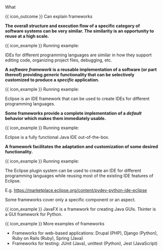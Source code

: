 <span id="title">What</span>

<span id="prereqs"></span>

<span id="outcomes">{{ icon_outcome }} Can explain frameworks</span>

<div id="body">

**The overall structure and execution flow of a specific category of software systems can be very similar. The similarity is an opportunity to reuse at a high scale.**

<box>

{{ icon_example }} Running example:

IDEs for different programming languages are similar in how they support editing code, organizing project files, debugging, etc.

</box>

**A _software framework_ is a reusable implementation of a software (or part thereof) providing _generic_ functionality that can be selectively customized to produce a _specific_ application.**

<box>

{{ icon_example }} Running example:

Eclipse is an IDE framework that can be used to create IDEs for different programming languages.

</box>

**Some frameworks provide a complete implementation of a _default_ behavior which makes them immediately usable.**

<box>

{{ icon_example }} Running example:

Eclipse is a fully functional Java IDE out-of-the-box.

</box>

**A framework facilitates the adaptation and customization of some desired functionality.**

<box>

{{ icon_example }} Running example:

The Eclipse plugin system can be used to create an IDE for different programming languages while reusing most of the existing IDE features of Eclipse.

E.g. https://marketplace.eclipse.org/content/pydev-python-ide-eclipse

</box>

Some frameworks cover only a specific component or an aspect.

<box>

{{ icon_example }} JavaFX is a framework for creating Java GUIs. Tkinter is a GUI framework for Python.

</box>

<box>

{{ icon_example }} More examples of frameworks

* Frameworks for web-based applications: Drupal (PHP), Django (Python), Ruby on Rails (Ruby), Spring (Java)
* Frameworks for testing: JUnit (Java), unittest (Python), Jest (JavaScript)

</box>

</div>

<div id="extras">
</div>